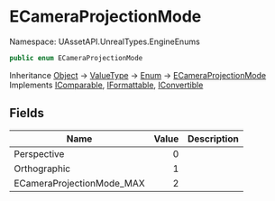 # ECameraProjectionMode

Namespace: UAssetAPI.UnrealTypes.EngineEnums

```csharp
public enum ECameraProjectionMode
```

Inheritance [Object](https://docs.microsoft.com/en-us/dotnet/api/system.object) → [ValueType](https://docs.microsoft.com/en-us/dotnet/api/system.valuetype) → [Enum](https://docs.microsoft.com/en-us/dotnet/api/system.enum) → [ECameraProjectionMode](./uassetapi.unrealtypes.engineenums.ecameraprojectionmode.md)<br>
Implements [IComparable](https://docs.microsoft.com/en-us/dotnet/api/system.icomparable), [IFormattable](https://docs.microsoft.com/en-us/dotnet/api/system.iformattable), [IConvertible](https://docs.microsoft.com/en-us/dotnet/api/system.iconvertible)

## Fields

| Name | Value | Description |
| --- | --: | --- |
| Perspective | 0 |  |
| Orthographic | 1 |  |
| ECameraProjectionMode_MAX | 2 |  |
